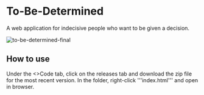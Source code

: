 # To-Be-Determined
A web application for indecisive people who want to be given a decision.

![to-be-determined-final](https://user-images.githubusercontent.com/16450416/33098207-6fb5c6e0-cec1-11e7-90ff-55170ab4c1a2.gif)

## How to use
Under the <>Code tab, click on the releases tab and download the zip file for the most recent version. In the folder, right-click '''index.html''' and open in browser.

